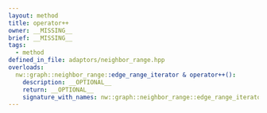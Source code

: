 ```yaml
---
layout: method
title: operator++
owner: __MISSING__
brief: __MISSING__
tags:
  - method
defined_in_file: adaptors/neighbor_range.hpp
overloads:
  nw::graph::neighbor_range::edge_range_iterator & operator++():
    description: __OPTIONAL__
    return: __OPTIONAL__
    signature_with_names: nw::graph::neighbor_range::edge_range_iterator & operator++()
---
```

